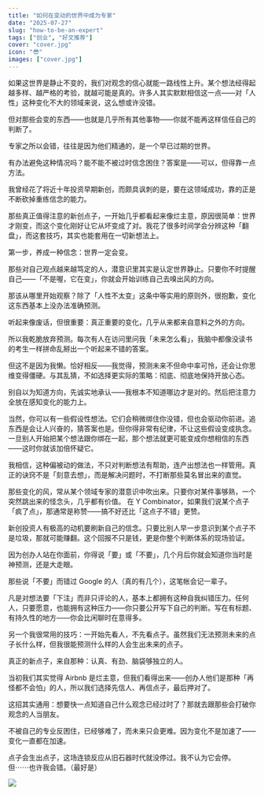 ```yaml
---
title: "如何在变动的世界中成为专家"
date: "2025-07-27"
slug: "how-to-be-an-expert"
tags: ["创业", "好文推荐"]
cover: "cover.jpg"
icon: "😎"
images: ["cover.jpg"]
---
```

如果这世界是静止不变的，我们对观念的信心就能一路线性上升。某个想法经得起越多样、越严格的考验，就越可能是真的。许多人其实默默相信这一点——对「人性」这种变化不大的领域来说，这么想或许没错。



但对那些会变的东西——也就是几乎所有其他事物——你就不能再这样信任自己的判断了。



专家之所以会错，往往是因为他们精通的，是一个早已过期的世界。



有办法避免这种情况吗？能不能不被过时信念困住？答案是——可以，但得靠一点方法。



我曾经花了将近十年投资早期新创，而颇具讽刺的是，要在这领域成功，靠的正是不断砍掉重练信念的能力。



那些真正值得注意的新创点子，一开始几乎都看起来像烂主意，原因很简单：世界才刚变，而这个变化刚好让它从坏变成了对。我花了很多时间学会分辨这种「翻盘」，而这套技巧，其实也能套用在一切新想法上。



第一步，养成一种信念：世界一定会变。



那些对自己观点越来越笃定的人，潜意识里其实是认定世界静止。只要你不时提醒自己——「不是喔，它在变」，你就会开始训练自己去嗅出风的方向。



那该从哪里开始观察？除了「人性不太变」这条中等实用的原则外，很抱歉，变化这东西基本上没办法准确预测。



听起来像废话，但很重要：真正重要的变化，几乎从来都来自意料之外的方向。



所以我乾脆放弃预测。每次有人在访问里问我「未来怎么看」，我脑中都像没读书的考生一样拼命乱掰出一个听起来不错的答案。



但这不是因为我懒。恰好相反——我觉得，预测未来不但命中率可怜，还会让你思维变得僵硬。与其乱猜，不如选择更实际的策略：彻底、彻底地保持开放心态。



别自以为知道方向，先诚实地承认——我根本不知道哪边才是对的。然后把注意力全放在感知变化的能力上。



当然，你可以有一些假设性想法。它们会稍微绑住你没错，但也会驱动你前进。追东西是会让人兴奋的，猜答案也是。但你得非常有纪律，不让这些假设变成执念。
一旦别人开始把某个想法跟你绑在一起，那个想法就更可能变成你想相信的东西——这时你就该加倍怀疑它。



我相信，这种偏被动的做法，不只对判断想法有帮助，连产出想法也一样管用。真正的诀窍不是「刻意去想」，而是解决问题时，不打断那些莫名冒出来的直觉。



那些变化的风，常从某个领域专家的潜意识中吹出来。只要你对某件事够熟，一个突然跳出来的怪念头，几乎都有价值。
在 Y Combinator，如果我们说某个点子「疯了点」，那通常是称赞——搞不好还比「这点子不错」更赞。



新创投资人有极高的动机要刷新自己的信念。只要比别人早一步意识到某个点子不是垃圾，那就可能赚翻。这个回报不只是钱，更是你整个判断体系的现场验证。



因为创办人站在你面前，你得说「要」或「不要」，几个月后你就会知道你当时是神预测，还是大走眼。



那些说「不要」而错过 Google 的人（真的有几个），这笔帐会记一辈子。



凡是对想法要「下注」而非只评论的人，基本上都拥有这种自我纠错压力。任何人，只要愿意，也能拥有这种压力——你只要公开写下自己的判断。写在有标题、有持久性的地方——你会比闲聊时在意得多。



另一个我很常用的技巧：一开始先看人，不先看点子。虽然我们无法预测未来的点子长什么样，但我很能预测什么样的人会生出未来的点子。



真正的新点子，来自那种：认真、有劲、脑袋够独立的人。



当初我们其实觉得 Airbnb 是烂主意，但我们看得出来——创办人他们是那种「再怪都不会怕」的人，所以我们选择先信人、再信点子，最后押对了。



这招其实通用：想要快一点知道自己什么观念已经过时了？那就去跟那些会打破你观念的人当朋友。



不被自己的专业反困住，已经够难了，而未来只会更难。因为变化不是加速了——变化一直都在加速。



点子会生出点子，这场连锁反应从旧石器时代就没停过。我不认为它会停。
但⋯⋯也许我会错。（最好是）




![](https://prod-files-secure.s3.us-west-2.amazonaws.com/112d0858-5090-4d34-a606-b75eb8d65fd2/46476355-9cf3-4e99-9b7a-3531bc426380/1000202064.png?X-Amz-Algorithm=AWS4-HMAC-SHA256&X-Amz-Content-Sha256=UNSIGNED-PAYLOAD&X-Amz-Credential=ASIAZI2LB4666TXXJD7B%2F20250828%2Fus-west-2%2Fs3%2Faws4_request&X-Amz-Date=20250828T112804Z&X-Amz-Expires=3600&X-Amz-Security-Token=IQoJb3JpZ2luX2VjEEsaCXVzLXdlc3QtMiJHMEUCIQCjGcdbxMqWq3THXQn2Sj1bLf1o6H8iT%2F7NigUODctHxwIgLyCRGbjzxSU2Cnrn0TcO3uSaJDijdtX%2B7ce3C2RGdJ4qiAQIpP%2F%2F%2F%2F%2F%2F%2F%2F%2F%2FARAAGgw2Mzc0MjMxODM4MDUiDLkTHzxrMdXbGJU%2BQCrcA%2F4ZQ22LaSWgampd0JkYsFYA9z7%2BzEjCDpaul3VqxKawkERE3Bmlvvi5z0Vy74u%2BpJlGhcaYdU7we47y3Qb8ABDooo%2FDcrMJcwEHw5c3RKa1gj2FpplULY4sBBQrB2iMQ61d5i2kcjBvu6qjD0UOgj3SAfOexgniU0HcSjSTt74qROW4HoDKo3J4%2FTG5Y6mM5r1O%2FUyxLOqEAP4RWiPVwlTTYkyG4CFLXeIqwNe9Gp9A1IGoU7OrnNbVAxkY7Keus5hybwiWV5kII7z7EXS1oYJOLHThCtCa8KUQI8MskrYlcB%2FbHuf%2B6lir385PQTcN7%2FhQlB%2FXH4lZK809Fo0EGmIDH4C0JS%2Fqsm2u3vD0RHor7a2g5Fs0XFrvuiT5fCbnfwxXtw%2BoAkVhqxlx6d4bCayuuTz%2FxNQuWKHJLoyxCuV4a1lMP31HnAdLDqM8027xPzT4JoIk%2FzlPApBKvAFPINn1UFduy5ovwQlI%2Bb2kg8L64%2Fshtx%2Bbjgn9%2B3Ak%2B1Og0roPSKG16u8bBZjRR5rkbxqUfGBmqUj%2BB8xJqKwmuxygX%2FqUjKR%2BwNamvA4JsOm5Eksb0Y0cukk3qZxUUXWneodEkX1wlETCg7clKW8BqU%2BUeiL2BMubdX4dzySOMMrewMUGOqUB7IMPypQmSylMoD3jZgnNRPqGSUaBXTLLGAm6s7IB3PbmVtPmzKCzCrVvj9oxrRtBPWZqY5tH3%2FSvdg87T0s5WVuZDJ9YwcVbLdvtWUCRs2Erp7DfFtDPLQzI3etXsaJumxcYHNEAeeKosIc4Yd09ZDCKCiIgI7WgvHUCwvwtTAtYrf1oR9VLiown%2BeMdwrjg5VBTgP4dS2Uo%2FklWEZhJukH21Baz&X-Amz-Signature=d60ed5b6c03055a19b0bdf56bd57d3586e536a5e82e0a1393e0c54d2e41764f8&X-Amz-SignedHeaders=host&x-amz-checksum-mode=ENABLED&x-id=GetObject)

